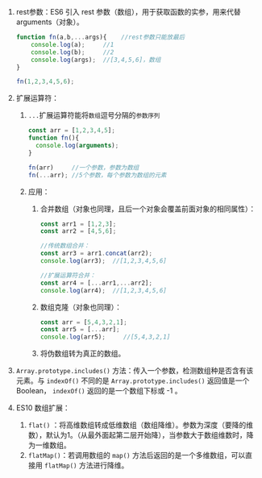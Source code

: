 1. rest参数：ES6 引入 rest 参数（数组），用于获取函数的实参，用来代替arguments（对象）。

   ```js
   function fn(a,b,...args){	//rest参数只能放最后
       console.log(a);     //1
       console.log(b);     //2
       console.log(args);  //[3,4,5,6]，数组
   }
   
   fn(1,2,3,4,5,6);
   ```

2. 扩展运算符：

   1. `...`扩展运算符能将`数组`逗号分隔的`参数序列`

      ```js
      const arr = [1,2,3,4,5];
      function fn(){
      	console.log(arguments);
      }
      
      fn(arr)     //一个参数，参数为数组
      fn(...arr); //5个参数，每个参数为数组的元素
      ```

   2. 应用：

      1. 合并数组（对象也同理，且后一个对象会覆盖前面对象的相同属性）：

         ```js
         const arr1 = [1,2,3];
         const arr2 = [4,5,6];
         
         //传统数组合并：
         const arr3 = arr1.concat(arr2);
         console.log(arr3);  //[1,2,3,4,5,6]
         
         //扩展运算符合并：
         const arr4 = [...arr1,...arr2];
         console.log(arr4);  //[1,2,3,4,5,6]
         ```

      2. 数组克隆（对象也同理）：

         ```js
         const arr = [5,4,3,2,1];
         const arr5 = [...arr];
         console.log(arr5);		//[5,4,3,2,1]
         ```

      3. 将伪数组转为真正的数组。

3. `Array.prototype.includes()` 方法：传入一个参数，检测数组种是否含有该元素。与 `indexOf()` 不同的是 `Array.prototype.includes()` 返回值是一个Boolean， `indexOf()` 返回的是一个数组下标或 -1 。

4. ES10 数组扩展：

   1. `flat()` ：将高维数组转成低维数组（数组降维）。参数为深度（要降的维数），默认为1。（从最外面起第二层开始降），当参数大于数组维数时，降为一维数组。
   2. `flatMap()`：若调用数组的 `map()` 方法后返回的是一个多维数组，可以直接用 `flatMap()` 方法进行降维。